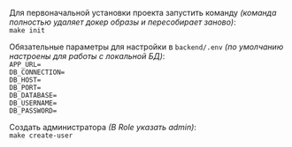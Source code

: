 Для первоначальной установки проекта запустить команду _(команда полностью удаляет докер образы и пересобирает заново)_:  
`make init`

Обязательные параметры для настройки в `backend/.env` _(по умолчанию настроены для работы с локальной БД)_:  
`APP_URL=`  
`DB_CONNECTION=`  
`DB_HOST=`    
`DB_PORT=`    
`DB_DATABASE=`    
`DB_USERNAME=`   
`DB_PASSWORD=`

Создать администратора _(В Role указать admin)_:  
`make create-user`
